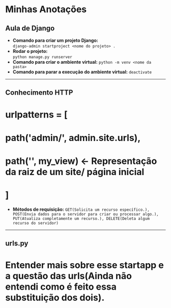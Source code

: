 # Minhas Anotações
## Aula de Django
- **Comando para criar um projeto Django:**  
  `django-admin startproject <nome do projeto> .`
- **Rodar o projeto:**  
  `python manage.py runserver`
- **Comando para criar o ambiente virtual:** 
  `python -m venv <nome da pasta>`
- **Comando para parar a execução do ambiente virtual:**
  `deactivate`
--------------------------------------------------------

## Conhecimento HTTP

# urlpatterns = [
#    path('admin/', admin.site.urls),
#    path('', my_view) <- Representação da raiz de um site/ página inicial
# ]
- **Métodos de requisição:**
 `GET(Solicita um recurso específico.), POST(Envia dados para o servidor para criar ou processar algo.), PUT(Atualiza completamente um recurso.), DELETE(Deleta algum recurso do servidor)`
--------------------------------------------------------
## urls.py

# Entender mais sobre esse startapp e a questão das urls(Ainda não entendi como é feito essa substituição dos dois).